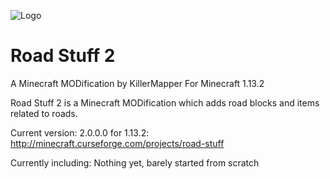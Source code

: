 ![Logo](http://killermapper.net/roadstuffmod/RoadStuffLogo.png)
# Road Stuff 2
A Minecraft MODification by KillerMapper
For Minecraft 1.13.2


Road Stuff 2 is a Minecraft MODification which adds road blocks and items related to roads.

Current version: 2.0.0.0 for 1.13.2: http://minecraft.curseforge.com/projects/road-stuff

Currently including:
Nothing yet, barely started from scratch
